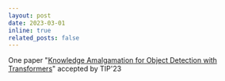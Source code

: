 ```yaml
---
layout: post
date: 2023-03-01
inline: true
related_posts: false
---
```


One paper "[Knowledge Amalgamation for Object Detection with Transformers](https://arxiv.org/abs/2203.03187)" accepted by TIP'23
